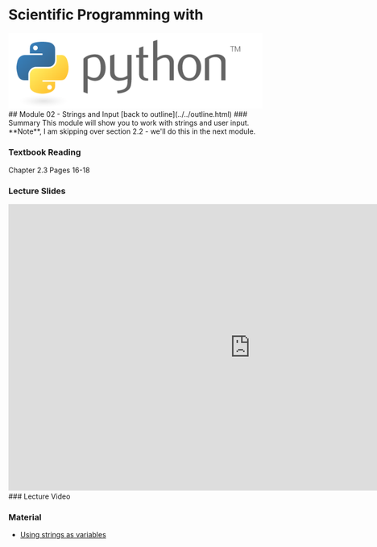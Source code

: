 # Scientific Programming with 
<img src="../../imgs/python.png"/>
## Module 02 - Strings and Input
[back to outline](../../outline.html)
### Summary
This module will show you to work with strings and user input.  **Note**, I am skipping over section 2.2 - we'll do this in the next module.

### Textbook Reading
Chapter 2.3
Pages 16-18

### Lecture Slides
<iframe src="https://docs.google.com/presentation/d/1t83-OEvycs3Osp9DLOttb23ZfDRmYSmDOd9htwT57BY/embed?start=false&loop=false&delayms=3000" frameborder="0" width="960" height="569" allowfullscreen="true" mozallowfullscreen="true" webkitallowfullscreen="true"></iframe>
### Lecture Video

### Material
- [Using strings as variables](letsgo.py)